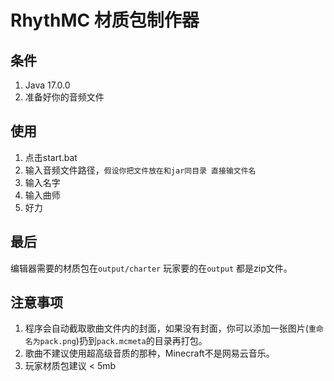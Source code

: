 # RhythMC 材质包制作器
## 条件
1. Java 17.0.0
2. 准备好你的音频文件
## 使用
1. 点击start.bat
2. 输入音频文件路径，`假设你把文件放在和jar同目录 直接输文件名`
3. 输入名字
4. 输入曲师
5. 好力
## 最后
编辑器需要的材质包在`output/charter`
玩家要的在`output`
都是zip文件。
## 注意事项
1. 程序会自动截取歌曲文件内的封面，如果没有封面，你可以添加一张图片(`重命名为pack.png`)扔到`pack.mcmeta`的目录再打包。
2. 歌曲不建议使用超高级音质的那种，Minecraft不是网易云音乐。
3. 玩家材质包建议 < 5mb
